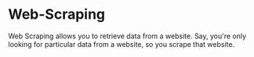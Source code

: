 # Web-Scraping

Web Scraping allows you to retrieve data from a website. Say, you're only looking for particular data from a website, so you scrape that website.
